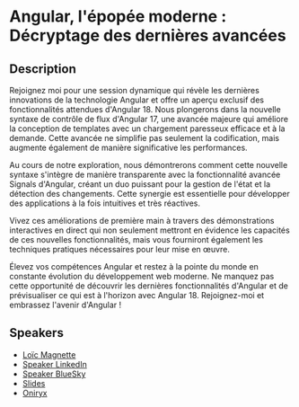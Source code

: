 # Angular, l'épopée moderne : Décryptage des dernières avancées

## Description

Rejoignez moi pour une session dynamique qui révèle les dernières innovations de la technologie Angular et offre un aperçu exclusif des fonctionnalités attendues d'Angular 18. Nous plongerons dans la nouvelle syntaxe de contrôle de flux d'Angular 17, une avancée majeure qui améliore la conception de templates avec un chargement paresseux efficace et à la demande. Cette avancée ne simplifie pas seulement la codification, mais augmente également de manière significative les performances.



Au cours de notre exploration, nous démontrerons comment cette nouvelle syntaxe s'intègre de manière transparente avec la fonctionnalité avancée Signals d'Angular, créant un duo puissant pour la gestion de l'état et la détection des changements. Cette synergie est essentielle pour développer des applications à la fois intuitives et très réactives.



Vivez ces améliorations de première main à travers des démonstrations interactives en direct qui non seulement mettront en évidence les capacités de ces nouvelles fonctionnalités, mais vous fourniront également les techniques pratiques nécessaires pour leur mise en œuvre.



Élevez vos compétences Angular et restez à la pointe du monde en constante évolution du développement web moderne. Ne manquez pas cette opportunité de découvrir les dernières fonctionnalités d'Angular et de prévisualiser ce qui est à l'horizon avec Angular 18. Rejoignez-moi et embrassez l'avenir d'Angular !

## Speakers

- [Loïc Magnette](https://x.com/LoMagnette)
- [Speaker LinkedIn](https://linkedin.com/in/lmagnette)
- [Speaker BlueSky](https://bsky.app/profile/lomagnette.bsky.social)
- [Slides](https://speakerdeck.com/magnette/angular-lepopee-moderne-decryptage-des-dernieres-avancees)
- [Oniryx](https://oniryx.be)

